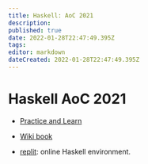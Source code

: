 ```yaml
---
title: Haskell: AoC 2021
description: 
published: true
date: 2022-01-28T22:47:49.395Z
tags: 
editor: markdown
dateCreated: 2022-01-28T22:47:49.395Z
---
```


# Haskell AoC 2021

* [Practice and Learn](https://crypto.stanford.edu/~blynn/haskell/codejam.html)
* [Wiki book](https://en.m.wikibooks.org/wiki/Haskell)

* [replit](https://replit.com/@ReneMoll87/): online Haskell environment.

